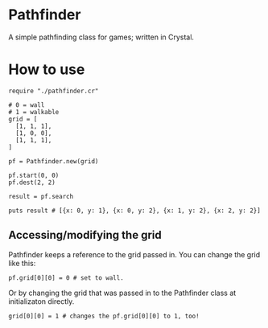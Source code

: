 # Pathfinder
A simple pathfinding class for games; written in Crystal.


# How to use

```
require "./pathfinder.cr"

# 0 = wall
# 1 = walkable
grid = [
  [1, 1, 1],
  [1, 0, 0],
  [1, 1, 1],
]

pf = Pathfinder.new(grid)

pf.start(0, 0)
pf.dest(2, 2)

result = pf.search

puts result # [{x: 0, y: 1}, {x: 0, y: 2}, {x: 1, y: 2}, {x: 2, y: 2}]
```


## Accessing/modifying the grid

Pathfinder keeps a reference to the grid passed in.
You can change the grid like this:
```
pf.grid[0][0] = 0 # set to wall.
```
Or by changing the grid that was passed in to the Pathfinder class at initializaton directly.
```
grid[0][0] = 1 # changes the pf.grid[0][0] to 1, too!
```
